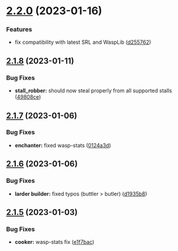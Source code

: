 # [2.2.0](https://github.com/Torwent/wasp-free/compare/v2.1.8...v2.2.0) (2023-01-16)


### Features

* fix compatibility with latest SRL and WaspLib ([d255762](https://github.com/Torwent/wasp-free/commit/d25576206dd8e7c6a043e3a322e90ff1628b6c06))



## [2.1.8](https://github.com/Torwent/wasp-free/compare/v2.1.7...v2.1.8) (2023-01-11)


### Bug Fixes

* **stall_robber:** should now steal properly from all supported stalls ([49808ce](https://github.com/Torwent/wasp-free/commit/49808ce6987e115f639a4284dd71b9a3592fe592))



## [2.1.7](https://github.com/Torwent/wasp-free/compare/v2.1.6...v2.1.7) (2023-01-06)


### Bug Fixes

* **enchanter:** fixed wasp-stats ([0124a3d](https://github.com/Torwent/wasp-free/commit/0124a3d84140821cd0729d5ea2cc98fb703ba34a))



## [2.1.6](https://github.com/Torwent/wasp-free/compare/v2.1.5...v2.1.6) (2023-01-06)


### Bug Fixes

* **larder builder:** fixed typos (buttler > butler) ([d1935b8](https://github.com/Torwent/wasp-free/commit/d1935b85b06d9d9a446bad32fa045cc8eb03fce1))



## [2.1.5](https://github.com/Torwent/wasp-free/compare/v2.1.4...v2.1.5) (2023-01-03)


### Bug Fixes

* **cooker:** wasp-stats fix ([e1f7bac](https://github.com/Torwent/wasp-free/commit/e1f7bace445c7df97934db599fde7afa63ff5853))



